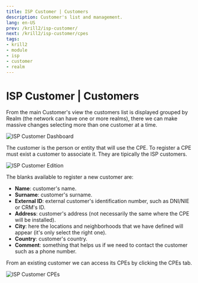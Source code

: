 ```yaml
---
title: ISP Customer | Customers
description: Customer's list and management.
lang: en-US
prev: /krill2/isp-customer/
next: /krill2/isp-customer/cpes
tags:
- krill2
- module
- isp
- customer
- realm
---
```

# ISP Customer | Customers

From the main Customer's view the customers list is displayed grouped by Realm (the network can have one or more realms), there we can make massive changes selecting more than one customer at a time. 

![ISP Customer Dashboard](@images/krill2/isp-customer/0102.png)

The customer is the person or entity that will use the CPE. To register a CPE must exist a customer to associate it. They are tipically the ISP customers.

![ISP Customer Edition](@images/krill2/isp-customer/0103.png)

The blanks available to register a new customer are:

- **Name**: customer's name.
- **Surname**: customer's surname.
- **External ID**: external customer's identification number, such as DNI/NIE or CRM's ID.
- **Address**: customer's address (not necessarily the same where the CPE will be installed). 
- **City**: here the locations and neighborhoods that we have defined will appear (it's only select the right one).
- **Country**: customer's country.
- **Comment**: something that helps us if we need to contact the customer such as a phone number.

From an existing customer we can access its CPEs by clicking the CPEs tab.

![ISP Customer CPEs](@images/krill2/isp-customer/0104.png)

